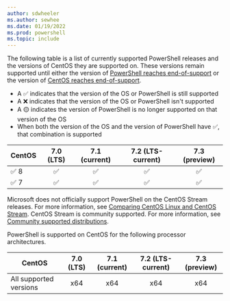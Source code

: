 ```yaml
---
author: sdwheeler
ms.author: sewhee
ms.date: 01/19/2022
ms.prod: powershell
ms.topic: include
---
```

The following table is a list of currently supported PowerShell releases and the versions of CentOS
they are supported on. These versions remain supported until either the version of
[PowerShell reaches end-of-support][lifecycle] or the version of
[CentOS reaches end-of-support][eol-centos].

- A &#x2705; indicates that the version of the OS or PowerShell is still supported
- A &#x274c; indicates that the version of the OS or PowerShell isn't supported
- A &#x1f7e1; indicates the version of PowerShell is no longer supported on that version of the OS
- When both the version of the OS and the version of PowerShell have &#x2705;, that combination is
  supported

|   CentOS   | 7.0 (LTS) | 7.1 (current) | 7.2 (LTS-current) | 7.3 (preview) |
| ---------- | :-------: | :-----------: | :---------------: | :-----------: |
| &#x2705; 8 | &#x2705;  |   &#x2705;    |     &#x2705;      |   &#x2705;    |
| &#x2705; 7 | &#x2705;  |   &#x2705;    |     &#x2705;      |   &#x2705;    |

Microsoft does not officially support PowerShell on the CentOS Stream releases. For more
information, see [Comparing CentOS Linux and CentOS Stream][stream]. CentOS Stream is community
supported. For more information, see [Community supported distributions][community].

PowerShell is supported on CentOS for the following processor architectures.

|         CentOS         | 7.0 (LTS) | 7.1 (current) | 7.2 (LTS-current) | 7.3 (preview) |
| ---------------------- | :-------: | :-----------: | :---------------: | :-----------: |
| All supported versions |    x64    |      x64      |        x64        |      x64      |

[lifecycle]: /powershell/scripting/install/powershell-support-lifecycle
[eol-centos]: https://www.centos.org/centos-linux-eol/
[stream]: https://www.centos.org/cl-vs-cs/
[community]: /powershell/scripting/install/community-support
